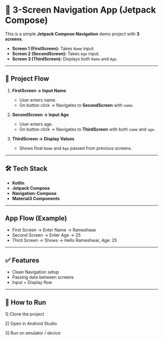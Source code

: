 # 🚀 3-Screen Navigation App (Jetpack Compose)

This is a simple **Jetpack Compose Navigation** demo project with **3 screens**.  
- **Screen 1 (FirstScreen):** Takes `Name` input.  
- **Screen 2 (SecondScreen):** Takes `Age` input.  
- **Screen 3 (ThirdScreen):** Displays both `Name` and `Age`.

---

## 📂 Project Flow

1. **FirstScreen → Input Name**  
   - User enters name.  
   - On button click → Navigates to **SecondScreen** with `name`.  

2. **SecondScreen → Input Age**  
   - User enters age.  
   - On button click → Navigates to **ThirdScreen** with both `name` and `age`.  

3. **ThirdScreen → Display Values**  
   - Shows final `Name` and `Age` passed from previous screens.  

---

## 🛠 Tech Stack
- **Kotlin**
- **Jetpack Compose**
- **Navigation-Compose**
- **Material3 Components**

---

## App Flow (Example)

-  First Screen → Enter Name → Rameshwar
-  Second Screen → Enter Age → 25
-  Third Screen → Shows → Hello Rameshwar, Age: 25

--- 
## ✅ Features

-  Clean Navigation setup
-  Passing data between screens
-  Input + Display flow
--- 
## 📌 How to Run

1] Clone the project

2] Open in Android Studio

3] Run on emulator / device

